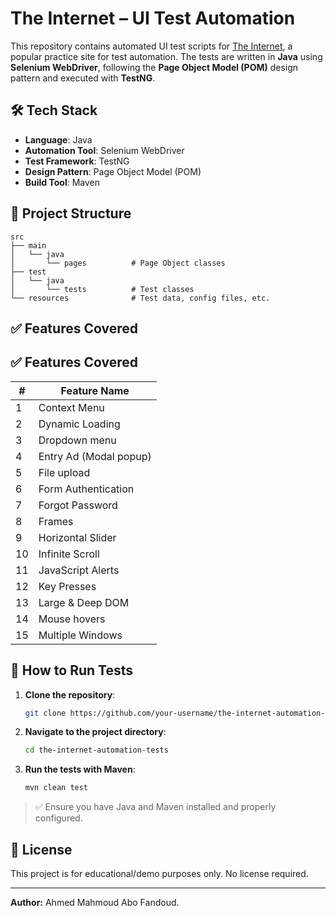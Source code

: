 # The Internet – UI Test Automation

This repository contains automated UI test scripts for [The Internet](http://the-internet.herokuapp.com), a popular practice site for test automation.
The tests are written in **Java** using **Selenium WebDriver**, following the **Page Object Model (POM)** design pattern and executed with **TestNG**.

## 🛠 Tech Stack

* **Language**: Java
* **Automation Tool**: Selenium WebDriver
* **Test Framework**: TestNG
* **Design Pattern**: Page Object Model (POM)
* **Build Tool**: Maven

## 📂 Project Structure

```
src
├── main
│   └── java
│       └── pages          # Page Object classes
├── test
│   └── java
│       └── tests          # Test classes
└── resources              # Test data, config files, etc.
```

## ✅ Features Covered

## ✅ Features Covered

| #  | Feature Name               |
|----|----------------------------|
| 1  | Context Menu              |
| 2  | Dynamic Loading           |
| 3  | Dropdown menu             |
| 4  | Entry Ad (Modal popup)    |
| 5  | File upload               |
| 6  | Form Authentication       |
| 7  | Forgot Password           |
| 8  | Frames                    |
| 9  | Horizontal Slider         |
| 10 | Infinite Scroll           |
| 11 | JavaScript Alerts         |
| 12 | Key Presses               |
| 13 | Large & Deep DOM          |
| 14 | Mouse hovers              |
| 15 | Multiple Windows          |


## 🚀 How to Run Tests

1. **Clone the repository**:

   ```bash
   git clone https://github.com/your-username/the-internet-automation-tests.git
   ```

2. **Navigate to the project directory**:

   ```bash
   cd the-internet-automation-tests
   ```

3. **Run the tests with Maven**:

   ```bash
   mvn clean test
   ```

> ✅ Ensure you have Java and Maven installed and properly configured.


## 📄 License

This project is for educational/demo purposes only. No license required.

---

**Author:** Ahmed Mahmoud Abo Fandoud.

